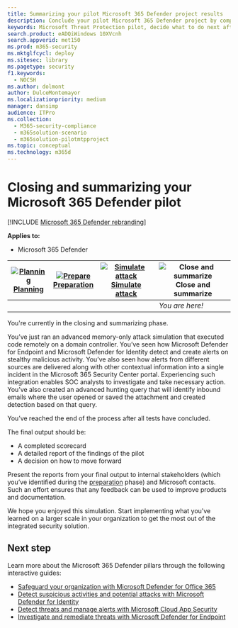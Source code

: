 ```yaml
---
title: Summarizing your pilot Microsoft 365 Defender project results
description: Conclude your pilot Microsoft 365 Defender project by completing your scorecard, analyzing your report findings, and deciding how to move forward.
keywords: Microsoft Threat Protection pilot, decide what to do next after pilot Microsoft Threat Protection project, what to do after evaluating Microsoft Threat Protection in production, transition from Microsoft Threat Protection pilot to deployment, cyber security, advanced persistent threat, enterprise security, devices, device, identity, users, data, applications, incidents, automated investigation and remediation, advanced hunting
search.product: eADQiWindows 10XVcnh
search.appverid: met150
ms.prod: m365-security
ms.mktglfcycl: deploy
ms.sitesec: library
ms.pagetype: security
f1.keywords: 
  - NOCSH
ms.author: dolmont
author: DulceMontemayor
ms.localizationpriority: medium
manager: dansimp
audience: ITPro
ms.collection: 
  - M365-security-compliance
  - m365solution-scenario
  - m365solution-pilotmtpproject
ms.topic: conceptual
ms.technology: m365d
---
```


# Closing and summarizing your Microsoft 365 Defender pilot  

[!INCLUDE [Microsoft 365 Defender rebranding](../includes/microsoft-defender.md)]


**Applies to:**
- Microsoft 365 Defender



|[![Planning](../../media/phase-diagrams/1-planning.png)](mtp-pilot-plan.md)<br/>[Planning](mtp-pilot-plan.md) |[![Prepare](../../media/phase-diagrams/2-prepare.png)](prepare-mtpeval.md)<br/>[Preparation](prepare-mtpeval.md) | [![Simulate attack](../../media/phase-diagrams/3-simluate.png)](mtp-pilot-simulate.md)<br/>[Simulate attack](mtp-pilot-simulate.md) | ![Close and summarize](../../media/phase-diagrams/4-summary.png)<br/>Close and summarize|
|--|--|--|--|
|| | |*You are here!*|


You're currently in the closing and summarizing phase.

You’ve just ran an advanced memory-only attack simulation that executed code remotely on a domain controller. You’ve seen how Microsoft Defender for Endpoint and Microsoft Defender for Identity detect and create alerts on stealthy malicious activity. You’ve also seen how alerts from different sources are delivered along with other contextual information into a single incident in the Microsoft 365 Security Center portal. Experiencing such integration enables SOC analysts to investigate and take necessary action. You’ve also created an advanced hunting query that will identify inbound emails where the user opened or saved the attachment and created detection based on that query.

You’ve reached the end of the process after all tests have concluded.

The final output should be:

- A completed scorecard
- A detailed report of the findings of the pilot
- A decision on how to move forward

Present the reports from your final output to internal stakeholders (which you’ve identified during the [preparation](./prepare-mtpeval.md) phase) and Microsoft contacts. Such an effort ensures that any feedback can be used to improve products and documentation.

We hope you enjoyed this simulation. Start implementing what you've learned on a larger scale in your organization to get the most out of the integrated security solution.

## Next step
Learn more about the Microsoft 365 Defender pillars through the following interactive guides:
- [Safeguard your organization with Microsoft Defender for Office 365](https://aka.ms/O365ATP-Interactive-Guide)
- [Detect suspicious activities and potential attacks with Microsoft Defender for Identity](https://aka.ms/AATP-Interactive-Guide)
- [Detect threats and manage alerts with Microsoft Cloud App Security](https://aka.ms/DetectThreatsAndAlertsMCAS-InteractiveGuide)
- [Investigate and remediate threats with Microsoft Defender for Endpoint](https://aka.ms/MDATP-IR-Interactive-Guide)